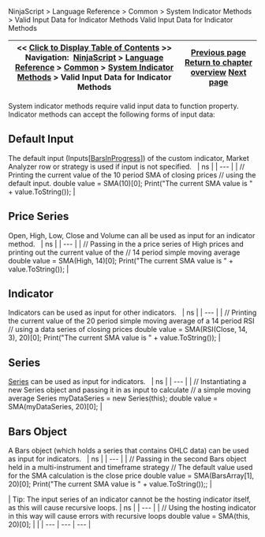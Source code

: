 ﻿
NinjaScript > Language Reference > Common > System Indicator Methods > Valid Input Data for Indicator Methods
Valid Input Data for Indicator Methods

| << [Click to Display Table of Contents](valid_input_data_for_indicator.md) >> **Navigation:**     [NinjaScript](ninjascript-1.md) > [Language Reference](language_reference_wip-1.md) > [Common](common-1.md) > [System Indicator Methods](indicators-1.md) > Valid Input Data for Indicator Methods | [Previous page](indicators-1.md) [Return to chapter overview](indicators-1.md) [Next page](accumulation_distribution_adl-1.md) |
| --- | --- |

System indicator methods require valid input data to function property. Indicator methods can accept the following forms of input data:
 
## Default Input
The default input (Inputs[[BarsInProgress](barsinprogress-1.md)]) of the custom indicator, Market Analyzer row or strategy is used if input is not specified.
 
| ns |
| --- |
| // Printing the current value of the 10 period SMA of closing prices // using the default input. double value = SMA(10)[0];  Print("The current SMA value is " + value.ToString()); |

## Price Series
Open, High, Low, Close and Volume can all be used as input for an indicator method.
 
| ns |
| --- |
| // Passing in the a price series of High prices and printing out the current value of the // 14 period simple moving average double value = SMA(High, 14)[0]; Print("The current SMA value is " + value.ToString()); |

## Indicator
Indicators can be used as input for other indicators.
 
| ns |
| --- |
| // Printing the current value of the 20 period simple moving average of a 14 period RSI // using a data series of closing prices double value = SMA(RSI(Close, 14, 3), 20)[0]; Print("The current SMA value is " + value.ToString()); |

## Series<double>
[Series<double>](seriest-1.md) can be used as input for indicators.
 
| ns |
| --- |
| // Instantiating a new Series<double> object and passing it in as input to calculate // a simple moving average Series<double> myDataSeries = new Series<double>(this); double value = SMA(myDataSeries, 20)[0]; |

## Bars Object
A Bars object (which holds a series that contains OHLC data) can be used as input for indicators.
 
| ns |
| --- |
| // Passing in the second Bars object held in a multi-instrument and timeframe strategy // The default value used for the SMA calculation is the close price double value = SMA(BarsArray[1], 20)[0]; Print("The current SMA value is " + value.ToString());; |

| Tip: The input series of an indicator cannot be the hosting indicator itself, as this will cause recursive loops.
| ns |
| --- |
| // Using the hosting indicator in this way will cause errors with recursive loops double value = SMA(this, 20)[0]; | |
| --- | --- | --- |

 
